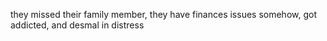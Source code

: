 they missed their family member, they have finances issues somehow, got addicted, and desmal in distress

